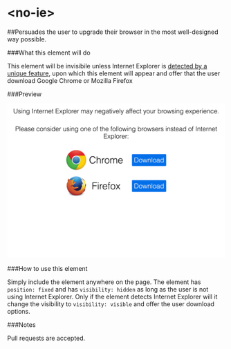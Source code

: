 # \<no-ie\>

##Persuades the user to upgrade their browser in the most well-designed way possible.

###What this element will do

This element will be invisibile unless Internet Explorer is [detected by a unique feature](http://stackoverflow.com/questions/9847580/how-to-detect-safari-chrome-ie-firefox-and-opera-browser#answer-9851769), upon which this element will appear and offer that the user download Google Chrome or Mozilla Firefox

###Preview

![Preview](screenshots/1.png)

###How to use this element

Simply include the element anywhere on the page.  The element has `position: fixed` and has `visibility: hidden` as long as the user is not using Internet Explorer.  Only if the element detects Internet Explorer will it change the visibility to `visibility: visible` and offer the user download options.

###Notes

Pull requests are accepted.
